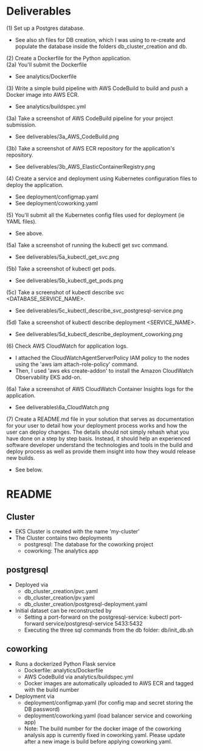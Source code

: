 # Deliverables

(1) Set up a Postgres database.  
- See also sh files for DB creation, which I was using to re-create and populate the database inside the folders db_cluster_creation and db.

(2) Create a Dockerfile for the Python application.  
(2a) You'll submit the Dockerfile
- See analytics/Dockerfile

(3) Write a simple build pipeline with AWS CodeBuild to build and push a Docker image into AWS ECR.
- See analytics/buildspec.yml

(3a) Take a screenshot of AWS CodeBuild pipeline for your project submission.
- See deliverables/3a_AWS_CodeBuild.png

(3b) Take a screenshot of AWS ECR repository for the application's repository.
- See deliverables/3b_AWS_ElasticContainerRegistry.png

(4) Create a service and deployment using Kubernetes configuration files to deploy the application.
- See deployment/configmap.yaml
- See deployment/coworking.yaml

(5) You'll submit all the Kubernetes config files used for deployment (ie YAML files).
- See above.

(5a) Take a screenshot of running the kubectl get svc command.
- See deliverables/5a_kubectl_get_svc.png

(5b) Take a screenshot of kubectl get pods.
- See deliverables/5b_kubectl_get_pods.png

(5c) Take a screenshot of kubectl describe svc <DATABASE_SERVICE_NAME>.
- See deliverables/5c_kubectl_describe_svc_postgresql-service.png

(5d) Take a screenshot of kubectl describe deployment <SERVICE_NAME>.
- See deliverables/5d_kubectl_describe_deployment_coworking.png

(6) Check AWS CloudWatch for application logs.
- I attached the CloudWatchAgentServerPolicy IAM policy to the nodes using the 'aws iam attach-role-policy' command.  
- Then, I used 'aws eks create-addon' to install the Amazon CloudWatch Observability EKS add-on.

(6a) Take a screenshot of AWS CloudWatch Container Insights logs for the application.
- See deliverables\6a_CloudWatch.png

(7) Create a README.md file in your solution that serves as documentation for your user to detail how your deployment process works and how the user can deploy changes. The details should not simply rehash what you have done on a step by step basis. Instead, it should help an experienced software developer understand the technologies and tools in the build and deploy process as well as provide them insight into how they would release new builds.
- See below.


# README

## Cluster
- EKS Cluster is created with the name 'my-cluster'
- The Cluster contains two deployments
  - postgresql: The database for the coworking project
  - coworking: The analytics app

## postgresql
- Deployed via
  - db_cluster_creation/pvc.yaml
  - db_cluster_creation/pv.yaml
  - db_cluster_creation/postgresql-deployment.yaml
- Initial dataset can be reconstructed by
  - Setting a port-forward on the postgresql-service:
    kubectl port-forward service/postgresql-service 5433:5432
  - Executing the three sql commands from the db folder:
    db/init_db.sh

## coworking
- Runs a dockerized Python Flask service
  - Dockerfile: analytics/Dockerfile
  - AWS CodeBuild via analytics/buildspec.yml
  - Docker images are automatically uploaded to AWS ECR and tagged with the build number
- Deployment via
  - deployment/configmap.yaml (for config map and secret storing the DB password)
  - deployment/coworking.yaml (load balancer service and coworking app)
  - Note: The build number for the docker image of the coworking analysis app is currently fixed in coworking.yaml. 
    Please update after a new image is build before applying coworking.yaml.
